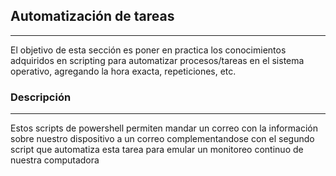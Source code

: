 ## Automatización de tareas
_______
El objetivo de esta sección es poner en practica los conocimientos adquiridos en scripting para automatizar procesos/tareas en el sistema operativo, agregando la hora exacta, repeticiones, etc.

### Descripción
_______
Estos scripts de powershell permiten mandar un correo con la información sobre nuestro dispositivo a un correo complementandose con el segundo script que automatiza esta tarea para emular un monitoreo continuo de nuestra computadora